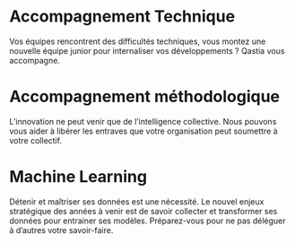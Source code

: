 # Accompagnement Technique
Vos équipes rencontrent des difficultés techniques, vous montez une nouvelle équipe junior pour internaliser vos développements ? Qastia vous accompagne.

 

# Accompagnement méthodologique
L’innovation ne peut venir que de l’intelligence collective. Nous pouvons vous aider à libérer les entraves que votre organisation peut soumettre à votre collectif.

 

# Machine Learning
Détenir et maîtriser ses données est une nécessité. Le nouvel enjeux stratégique des années à venir est de savoir collecter et transformer ses données pour entrainer ses modèles. Préparez-vous pour ne pas déléguer à d’autres votre savoir-faire.
